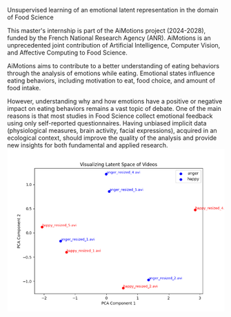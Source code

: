 Unsupervised learning of an emotional latent representation in the domain of Food Science

This master's internship is part of the AiMotions project (2024-2028), funded by the French National Research Agency (ANR). AiMotions is an unprecedented joint contribution of Artificial Intelligence, Computer Vision, and Affective Computing to Food Science. 

AiMotions aims to contribute to a better understanding of eating behaviors through the analysis of emotions while eating. Emotional states influence eating behaviors, including motivation to eat, food choice, and amount of food intake. 

However, understanding why and how emotions have a positive or negative impact on eating behaviors remains a vast topic of debate. One of the main reasons is that most studies in Food Science collect emotional feedback using only self-reported questionnaires. Having unbiased implicit data (physiological measures, brain activity, facial expressions), acquired in an ecological context, should improve the quality of the analysis and provide new insights for both fundamental and applied research.
![PCA visualization](test24_2.png)